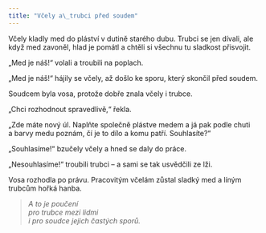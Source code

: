 ```yaml
---
title: "Včely a\_trubci před soudem"
---
```


  

Včely kladly med do pláství v dutině starého dubu. Trubci se jen dívali, ale když med zavoněl, hlad je pomátl a chtěli si všechnu tu sladkost přisvojit.

„Med je náš!“ volali a troubili na poplach.

„Med je náš!“ hájily se včely, až došlo ke sporu, který skončil před soudem.

Soudcem byla vosa, protože dobře znala včely i trubce.

„Chci rozhodnout spravedlivě,“ řekla.

„Zde máte nový úl. Naplňte společně plástve medem a já pak podle chuti a barvy medu poznám, čí je to dílo a komu patří. Souhlasíte?“

„Souhlasíme!“ bzučely včely a hned se daly do práce.

„Nesouhlasíme!“ troubili trubci – a sami se tak usvědčili ze lži.

Vosa rozhodla po právu. Pracovitým včelám zůstal sladký med a líným trubcům hořká hanba.

> _A to je poučení  
> pro trubce mezi lidmi  
> i pro soudce jejich častých sporů._

